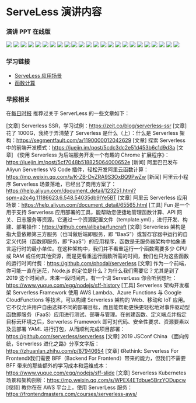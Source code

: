# ServeLess 演讲内容

### 演讲 PPT 在线版
![](./images/ServeLess.001.jpeg)
![](./images/ServeLess.002.jpeg)
![](./images/ServeLess.003.jpeg)
![](./images/ServeLess.004.jpeg)
![](./images/ServeLess.005.jpeg)
![](./images/ServeLess.006.jpeg)
![](./images/ServeLess.007.jpeg)
![](./images/ServeLess.008.jpeg)
![](./images/ServeLess.009.jpeg)
![](./images/ServeLess.010.jpeg)
![](./images/ServeLess.011.jpeg)
![](./images/ServeLess.012.jpeg)
![](./images/ServeLess.013.jpeg)
![](./images/ServeLess.014.jpeg)
![](./images/ServeLess.015.jpeg)
![](./images/ServeLess.016.jpeg)
![](./images/ServeLess.017.jpeg)
![](./images/ServeLess.018.jpeg)
![](./images/ServeLess.019.jpeg)
![](./images/ServeLess.020.jpeg)
![](./images/ServeLess.021.jpeg)
![](./images/ServeLess.022.jpeg)
![](./images/ServeLess.023.jpeg)
![](./images/ServeLess.024.jpeg)

### 学习链接
- [ServeLess 应用场景](https://helpcdn.aliyun.com/document_detail/65565.html)  
- [函数计算](https://www.aliyun.com/product/fc?spm=5176.12825654.eofdhaal5.45.7acc2c4aBYbpy1&aly_as=7T_jDru0)  

### 早报相关
在[每日时报](https://wubaiqing.github.io/zaobao/) 推荐过关于 ServerLess 的一些文章如下：

[文章] Serverless SSR，学习试例：<https://zeit.co/blog/serverless-ssr>
[文章] 花了 1000G，我终于弄清楚了 Serverless 是什么（上）：什么是 Serverless 架构：<https://segmentfault.com/a/1190000012042629>
[文章] 探索 Serverless 中的前端开发模式：<https://juejin.im/post/5cdc3dc2e51d453b6c1d9d3a>
[文章] 《使用 Serverless 为后端服务开发一个有趣的 Chrome 扩展程序》：<https://juejin.im/post/5cf7048b518825064000652e>
[新闻] 阿里巴巴发布 Aliyun Serverless VS Code 插件，轻松开发阿里云函数计算：<https://mp.weixin.qq.com/s/K-ZB-DvZRA9S3OxBQ9PwZw>
[新闻] 阿里云小程序 Serverless 场景落地，已经出了商用方案了：<https://help.aliyun.com/document_detail/123251.html?spm=a2c4g.11186623.6.548.54035db9lYe5BT>
[文章] 阿里云 Serverless 应用场景：<https://help.aliyun.com/document_detail/65565.html>
[工具] Fun 是一个用于支持 Serverless 应用部署的工具，能帮助您便捷地管理函数计算、API 网关、日志服务等资源。它通过一个资源配置文件（template.yml），进行开发、构建、部署操作：<https://github.com/alibaba/funcraft>
[文章] Serverless 架构是指大量依赖第三方服务（也叫做后端即服务，即 “BaaS”）或暂存容器中运行的自定义代码（函数即服务，即“FaaS”）的应用程序，函数是无服务器架构中抽象语言运行时的最小单位。在这种架构中，我们并不看重运行一个函数需要多少 CPU 或 RAM 或任何其他资源，而是更看重运行函数所需的时间，我们也只为这些函数的运行时间付费：<https://github.com/phodal/serverless>
[文章] 作为一个前端，你可能一直在迷茫，Node.js 的定位是什么？为什么我们需要它？尤其是到了 2019 这个时间点，未来一段时间内，有一个词 ServerLess 你会听到想吐：<https://www.yuque.com/egg/nodejs/sff-history>
[工具] Serverless 架构开发框架 Serverless Framework 使用 AWS Lambda、Azure Functions 与 Google CloudFunctions 等技术，可以构建 Serverless 架构的 Web、移动和 IoT 应用。它不仅允许用户自由选择不同的部署目标，而且能帮助更快更轻松地对事件驱动型函数即服务（FaaS）应用进行测试、部署与管理。在创建函数、定义端点并指定目标云环境之后，Serverless Framework 即可对代码、安全性要求、资源要素以及云部署 YAML 进行打包，从而顺利完成项目部署：<https://github.com/serverless/serverless>
[文章] 2019 JSConf China 《面向传统，Serverless 进化之路》分享文字版：<https://zhuanlan.zhihu.com/p/87940654>
[文章] 《Rethink: Serverless For Frontend》我们需要 BFF（Backend For Frontend）带来的能力，但我们不需要 BFF 带来的那些额外的学习成本和运维成本：<https://www.yuque.com/egg/nodejs/sff-slide>
[文章] Serverless Kubernetes 场景和架构剖析：<https://mp.weixin.qq.com/s/WPEX4ETdbue5BrzYODupcw>
[视频] 教你在在 AWS 平台上，使用 ServerLess 服务：<https://frontendmasters.com/courses/serverless-aws/>

